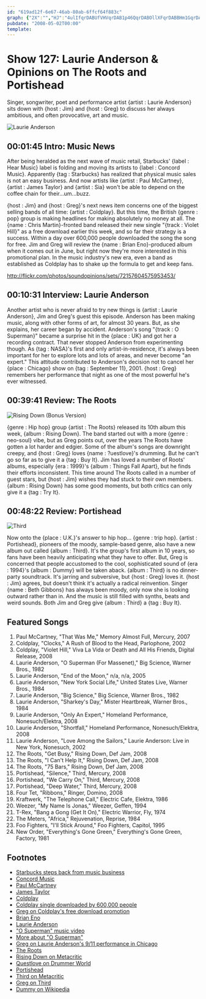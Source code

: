 ```yaml
---
id: "619ad12f-6e67-46ab-80ab-6ffcf64f883c"
graph: {"2X":"","HJ":"4ulIfqrDABUfVHVqrDAB1p46QqrDABOllXFqrDABBHm1GqrDAB1p46Q4ulIf","1U5":"3TmBdTNU6HBDocoTNU6HBLhsjTNU6HTNU6HcmVs0NHaefTNU6HBDococmVs0","28M":"1p46Q4xL344xL34FQREB4xL345Iuu74xL34OXbR34xL34BGRct97qipBHm1G97qipX6cfd"}
pubdate: "2008-05-02T00:00"
template: 
---
```






# Show 127: Laurie Anderson & Opinions on The Roots and Portishead

Singer, songwriter, poet and performance artist {artist : Laurie Anderson} sits down with {host : Jim} and {host : Greg} to discuss her always ambitious, and often provocative, art and music.

![Laurie Anderson](https://static.soundopinions.org/images/2008/laurieanderson.jpg)



## 00:01:45 Intro: Music News

After being heralded as the next wave of music retail, Starbucks' {label : Hear Music} label is folding and moving its artists to {label : Concord Music}. Apparently {tag : Starbucks} has realized that physical music sales is not an easy business. And now artists like {artist : Paul McCartney}, {artist : James Taylor} and {artist : Sia} won't be able to depend on the coffee chain for their...um...buzz.

{host : Jim} and {host : Greg}'s next news item concerns one of the biggest selling bands of all time: {artist : Coldplay}. But this time, the British {genre : pop} group is making headlines for making absolutely no money at all. The {name : Chris Martin}-fronted band released their new single "{track : Violet Hill}" as a free download earlier this week, and so far their strategy is a success. Within a day over 600,000 people downloaded the song the song for free. Jim and Greg will review the {name : Brian Eno}-produced album when it comes out in June, but right now they're more interested in this promotional plan. In the music industry's new era, even a band as established as Coldplay has to shake up the formula to get and keep fans.

http://flickr.com/photos/soundopinions/sets/72157604575953453/



## 00:10:31 Interview: Laurie Anderson

Another artist who is never afraid to try new things is {artist : Laurie Anderson}, Jim and Greg's guest this episode. Anderson has been making music, along with other forms of art, for almost 30 years. But, as she explains, her career began by accident. Anderson's song "{track : O Superman}" became a surprise hit in the {place : UK} and got her a recording contract. That never stopped Anderson from experimenting though. As {tag : NASA}'s first and only artist-in-residence, it's always been important for her to explore lots and lots of areas, and never become "an expert." This attitude contributed to Anderson's decision not to cancel her {place : Chicago} show on {tag : September 11}, 2001. {host : Greg} remembers her performance that night as one of the most powerful he's ever witnessed.



## 00:39:41 Review: The Roots

![Rising Down (Bonus Version)](https://static.soundopinions.org/assets/127/1U50.jpg)

{genre : Hip hop} group {artist : The Roots} released its 10th album this week, {album : Rising Down}. The band started out with a more {genre : neo-soul} vibe, but as Greg points out, over the years The Roots have gotten a lot harder and edgier. Some of the album's songs are downright creepy, and {host : Greg} loves {name : ?uestlove}'s drumming. But he can't go so far as to give it a {tag : Buy It}. Jim has loved a number of Roots' albums, especially {era : 1999}'s {album : Things Fall Apart}, but he finds their efforts inconsistent. This time around The Roots called in a number of guest stars, but {host : Jim} wishes they had stuck to their own members. {album : Rising Down} has some good moments, but both critics can only give it a {tag : Try It}.



## 00:48:22 Review: Portishead

![Third](https://static.soundopinions.org/assets/127/28M0.jpg)

Now onto the {place : U.K.}'s answer to hip hop... {genre : trip hop}. {artist : Portishead}, pioneers of the moody, sample-based genre, also have a new album out called {album : Third}. It's the group's first album in 10 years, so fans have been heavily anticipating what they have to offer. But, Greg is concerned that people accustomed to the cool, sophisticated sound of {era : 1994}'s {album : Dummy} will be taken aback. {album : Third} is no dinner-party soundtrack. It's jarring and subversive, but {host : Greg} loves it. {host : Jim} agrees, but doesn't think it's actually a radical reinvention. Singer {name : Beth Gibbons} has always been moody, only now she is looking outward rather than in. And the music is still filled with synths, beats and weird sounds. Both Jim and Greg give {album : Third} a {tag : Buy It}.



## Featured Songs

1. Paul McCartney, "That Was Me," Memory Almost Full, Mercury, 2007
2. Coldplay, "Clocks," A Rush of Blood to the Head, Parlophone, 2002
3. Coldplay, "Violet Hill," Viva La Vida or Death and All His Friends, Digital Release, 2008
4. Laurie Anderson, "O Superman (For Massenet)," Big Science, Warner Bros., 1982
5. Laurie Anderson, "End of the Moon," n/a, n/a, 2005
6. Laurie Anderson, "New York Social Life," United States Live, Warner Bros., 1984
7. Laurie Anderson, "Big Science," Big Science, Warner Bros., 1982
8. Laurie Anderson, "Sharkey's Day," Mister Heartbreak, Warner Bros., 1984
9. Laurie Anderson, "Only An Expert," Homeland Performance, Nonesuch/Elektra, 2008
10. Laurie Anderson, "Shortfall," Homeland Performance, Nonesuch/Elektra, 2008
11. Laurie Anderson, "Love Among the Sailors," Laurie Anderson: Live in New York, Nonesuch, 2002
12. The Roots, "Get Busy," Rising Down, Def Jam, 2008
13. The Roots, "I Can't Help It," Rising Down, Def Jam, 2008
14. The Roots, "75 Bars," Rising Down, Def Jam, 2008
15. Portishead, "Silence," Third, Mercury, 2008
16. Portishead, "We Carry On," Third, Mercury, 2008
17. Portishead, "Deep Water," Third, Mercury, 2008
18. Four Tet, "Ribbons," Ringer, Domino, 2008
19. Kraftwerk, "The Telephone Call," Electric Cafe, Elektra, 1986
20. Weezer, "My Name Is Jonas," Weezer, Geffen, 1994
21. T-Rex, "Bang a Gong (Get It On)," Electric Warrior, Fly, 1974
22. The Meters, "Africa," Rejuvenation, Reprise, 1984
23. Foo Fighters, "I'll Stick Around," Foo Fighters, Capitol, 1995
24. New Order, "Everything's Gone Green," Everything's Gone Green, Factory, 1981



## Footnotes

- [Starbucks steps back from music business](http://www.reuters.com/article/industryNews/idUSWNAS968120080424)
- [Concord Music](http://www.concordmusicgroup.com/)
- [Paul McCartney](http://www.paulmccartney.com/)
- [James Taylor](http://www.jamestaylor.com/)
- [Coldplay](http://www.coldplay.com/)
- [Coldplay single downloaded by 600,000 people](http://www.nme.com/news/coldplay/36320)
- [Greg on Coldplay's free download promotion](http://articles.chicagotribune.com/2008-06-15/news/0806130290_1_coldplay-jon-buckland-band)
- [Brian Eno](http://www.allmusic.com/cg/amg.dll?p=amg&sql=11:abfuxqe5ldhe)
- [Laurie Anderson](http://www.laurieanderson.com/)
- ["O Superman" music video](http://www.youtube.com/watch?v=0hhm0NHhCBg)
- [More about "O Superman"](http://www.bbc.co.uk/dna/h2g2/plain/A874758)
- [Greg on Laurie Anderson's 9/11 performance in Chicago](http://www.chicagotribune.com/features/chi-0208250120aug25,1,1129880.story)
- [The Roots](http://www.theroots.com/)
- [Rising Down on Metacritic](http://www.metacritic.com/music/artists/roots/risingdown?q=rising%20down)
- [Questlove on Drummer World](http://www.drummerworld.com/drummers/Ahmir_Thompson.html)
- [Portishead](http://www.portishead.co.uk/)
- [Third on Metacritic](http://www.metacritic.com/music/artists/portishead/third?q=portishead)
- [Greg on Third](http://leisureblogs.chicagotribune.com/turn_it_up/2008/05/portisheads-199.html)
- [Dummy on Wikipedia](http://en.wikipedia.org/wiki/Dummy_(album))